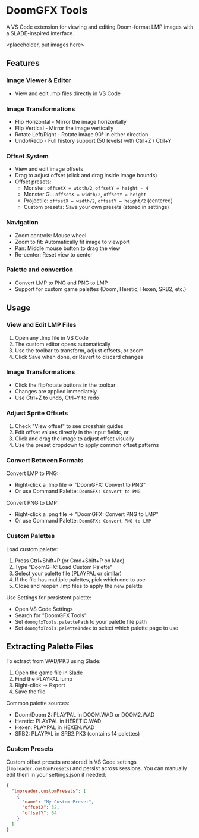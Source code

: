 # DoomGFX Tools
A VS Code extension for viewing and editing Doom-format LMP images with a SLADE-inspired interface.

<placeholder, put images here>

## Features

### Image Viewer & Editor
- View and edit .lmp files directly in VS Code

### Image Transformations
- Flip Horizontal - Mirror the image horizontally
- Flip Vertical - Mirror the image vertically
- Rotate Left/Right - Rotate image 90° in either direction
- Undo/Redo - Full history support (50 levels) with Ctrl+Z / Ctrl+Y

### Offset System
- View and edit image offsets
- Drag to adjust offset (click and drag inside image bounds)
- Offset presets:
  - Monster: `offsetX = width/2`, `offsetY = height - 4`
  - Monster GL: `offsetX = width/2`, `offsetY = height`
  - Projectile: `offsetX = width/2`, `offsetY = height/2` (centered)
  - Custom presets: Save your own presets (stored in settings)

### Navigation
- Zoom controls: Mouse wheel
- Zoom to fit: Automatically fit image to viewport
- Pan: Middle mouse button to drag the view
- Re-center: Reset view to center

### Palette and convertion
- Convert LMP to PNG and PNG to LMP
- Support for custom game palettes (Doom, Heretic, Hexen, SRB2, etc.)


## Usage

### View and Edit LMP Files
1. Open any .lmp file in VS Code
2. The custom editor opens automatically
3. Use the toolbar to transform, adjust offsets, or zoom
4. Click Save when done, or Revert to discard changes

### Image Transformations
- Click the flip/rotate buttons in the toolbar
- Changes are applied immediately
- Use Ctrl+Z to undo, Ctrl+Y to redo

### Adjust Sprite Offsets
1. Check "View offset" to see crosshair guides
2. Edit offset values directly in the input fields, or
3. Click and drag the image to adjust offset visually
4. Use the preset dropdown to apply common offset patterns

### Convert Between Formats

Convert LMP to PNG:
- Right-click a .lmp file → "DoomGFX: Convert to PNG"
- Or use Command Palette: `DoomGFX: Convert to PNG`

Convert PNG to LMP:
- Right-click a .png file → "DoomGFX: Convert PNG to LMP"
- Or use Command Palette: `DoomGFX: Convert PNG to LMP`

### Custom Palettes

Load custom palette:
1. Press Ctrl+Shift+P (or Cmd+Shift+P on Mac)
2. Type "DoomGFX: Load Custom Palette"
3. Select your palette file (PLAYPAL or similar)
4. If the file has multiple palettes, pick which one to use
5. Close and reopen .lmp files to apply the new palette

Use Settings for persistent palette:
- Open VS Code Settings
- Search for "DoomGFX Tools"
- Set `doomgfxTools.palettePath` to your palette file path
- Set `doomgfxTools.paletteIndex` to select which palette page to use

## Extracting Palette Files

To extract from WAD/PK3 using Slade:
1. Open the game file in Slade
2. Find the PLAYPAL lump
3. Right-click → Export
4. Save the file

Common palette sources:
- Doom/Doom 2: PLAYPAL in DOOM.WAD or DOOM2.WAD
- Heretic: PLAYPAL in HERETIC.WAD
- Hexen: PLAYPAL in HEXEN.WAD
- SRB2: PLAYPAL in SRB2.PK3 (contains 14 palettes)

### Custom Presets
Custom offset presets are stored in VS Code settings (`lmpreader.customPresets`) and persist across sessions. You can manually edit them in your settings.json if needed:

```json
{
  "lmpreader.customPresets": [
    {
      "name": "My Custom Preset",
      "offsetX": 32,
      "offsetY": 64
    }
  ]
}
```

